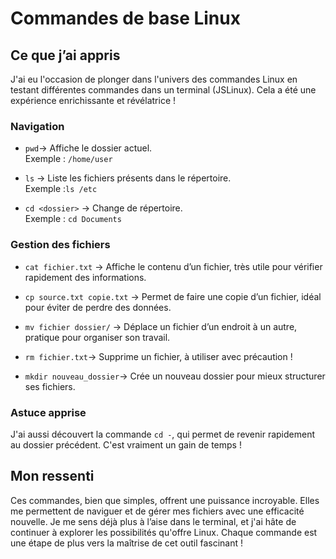 
# Commandes de base Linux

## Ce que j’ai appris

J'ai eu l'occasion de plonger dans l'univers des commandes Linux en testant différentes commandes dans un terminal (JSLinux). Cela a été une expérience enrichissante et révélatrice !

### Navigation

- `pwd`→ Affiche le dossier actuel.  
  Exemple : `/home/user`
  
- `ls` → Liste les fichiers présents dans le répertoire.  
  Exemple :`ls /etc`
  
- `cd <dossier>` → Change de répertoire.  
  Exemple : `cd Documents`

### Gestion des fichiers

- `cat fichier.txt` → Affiche le contenu d’un fichier, très utile pour vérifier rapidement des informations.
  
- `cp source.txt copie.txt` → Permet de faire une copie d’un fichier, idéal pour éviter de perdre des données.
  
- `mv fichier dossier/` → Déplace un fichier d’un endroit à un autre, pratique pour organiser son travail.
  
- `rm fichier.txt`→ Supprime un fichier, à utiliser avec précaution !
  
- `mkdir nouveau_dossier`→ Crée un nouveau dossier pour mieux structurer ses fichiers.

### Astuce apprise

J'ai aussi découvert la commande `cd -`, qui permet de revenir rapidement au dossier précédent. C'est vraiment un gain de temps !

## Mon ressenti

Ces commandes, bien que simples, offrent une puissance incroyable. Elles me permettent de naviguer et de gérer mes fichiers avec une efficacité nouvelle. Je me sens déjà plus à l’aise dans le terminal, et j'ai hâte de continuer à explorer les possibilités qu'offre Linux. Chaque commande est une étape de plus vers la maîtrise de cet outil fascinant !

